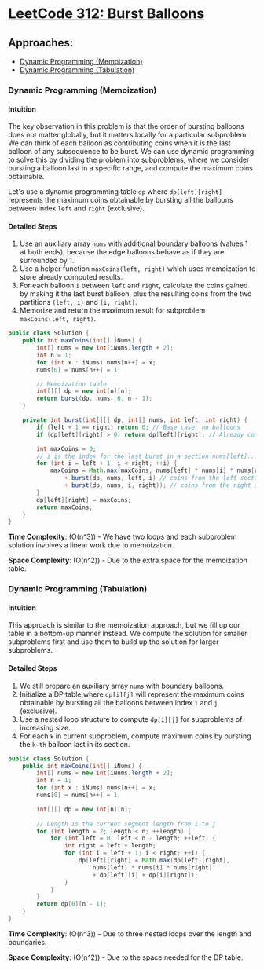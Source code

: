 # [LeetCode 312: Burst Balloons](https://leetcode.com/problems/burst-balloons/)

## Approaches:
- [Dynamic Programming (Memoization)](#dynamic-programming-memoization)
- [Dynamic Programming (Tabulation)](#dynamic-programming-tabulation)

### Dynamic Programming (Memoization)

#### Intuition
The key observation in this problem is that the order of bursting balloons does not matter globally, but it matters locally for a particular subproblem. We can think of each balloon as contributing coins when it is the last balloon of any subsequence to be burst. We can use dynamic programming to solve this by dividing the problem into subproblems, where we consider bursting a balloon last in a specific range, and compute the maximum coins obtainable.

Let's use a dynamic programming table `dp` where `dp[left][right]` represents the maximum coins obtainable by bursting all the balloons between index `left` and `right` (exclusive).

#### Detailed Steps
1. Use an auxiliary array `nums` with additional boundary balloons (values 1 at both ends), because the edge balloons behave as if they are surrounded by 1.
2. Use a helper function `maxCoins(left, right)` which uses memoization to store already computed results.
3. For each balloon `i` between `left` and `right`, calculate the coins gained by making it the last burst balloon, plus the resulting coins from the two partitions `(left, i)` and `(i, right)`.
4. Memorize and return the maximum result for subproblem `maxCoins(left, right)`.

```java
public class Solution {
    public int maxCoins(int[] iNums) {
        int[] nums = new int[iNums.length + 2];
        int n = 1;
        for (int x : iNums) nums[n++] = x;
        nums[0] = nums[n++] = 1;

        // Memoization table
        int[][] dp = new int[n][n];
        return burst(dp, nums, 0, n - 1);
    }

    private int burst(int[][] dp, int[] nums, int left, int right) {
        if (left + 1 == right) return 0; // Base case: no balloons
        if (dp[left][right] > 0) return dp[left][right]; // Already computed

        int maxCoins = 0;
        // i is the index for the last burst in a section nums[left]...nums[right]
        for (int i = left + 1; i < right; ++i) {
            maxCoins = Math.max(maxCoins, nums[left] * nums[i] * nums[right]
                + burst(dp, nums, left, i) // coins from the left section
                + burst(dp, nums, i, right)); // coins from the right section
        }
        dp[left][right] = maxCoins;
        return maxCoins;
    }
}
```

**Time Complexity**: \(O(n^3)\) - We have two loops and each subproblem solution involves a linear work due to memoization.

**Space Complexity**: \(O(n^2)\) - Due to the extra space for the memoization table.

### Dynamic Programming (Tabulation)

#### Intuition
This approach is similar to the memoization approach, but we fill up our table in a bottom-up manner instead. We compute the solution for smaller subproblems first and use them to build up the solution for larger subproblems.

#### Detailed Steps
1. We still prepare an auxiliary array `nums` with boundary balloons.
2. Initialize a DP table where `dp[i][j]` will represent the maximum coins obtainable by bursting all the balloons between index `i` and `j` (exclusive).
3. Use a nested loop structure to compute `dp[i][j]` for subproblems of increasing size.
4. For each `k` in current subproblem, compute maximum coins by bursting the `k-th` balloon last in its section.

```java
public class Solution {
    public int maxCoins(int[] iNums) {
        int[] nums = new int[iNums.length + 2];
        int n = 1;
        for (int x : iNums) nums[n++] = x;
        nums[0] = nums[n++] = 1;

        int[][] dp = new int[n][n];
        
        // Length is the current segment length from i to j
        for (int length = 2; length < n; ++length) {
            for (int left = 0; left < n - length; ++left) {
                int right = left + length;
                for (int i = left + 1; i < right; ++i) {
                    dp[left][right] = Math.max(dp[left][right],
                        nums[left] * nums[i] * nums[right] 
                        + dp[left][i] + dp[i][right]);
                }
            }
        }
        return dp[0][n - 1];
    }
}
```

**Time Complexity**: \(O(n^3)\) - Due to three nested loops over the length and boundaries.

**Space Complexity**: \(O(n^2)\) - Due to the space needed for the DP table.

